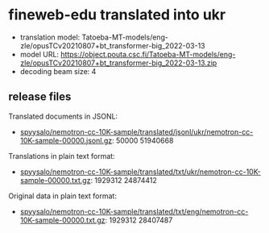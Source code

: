 # fineweb-edu translated into ukr

* translation model: Tatoeba-MT-models/eng-zle/opusTCv20210807+bt_transformer-big_2022-03-13
* model URL: https://object.pouta.csc.fi/Tatoeba-MT-models/eng-zle/opusTCv20210807+bt_transformer-big_2022-03-13.zip
* decoding beam size: 4

## release files

Translated documents in JSONL:
* [spyysalo/nemotron-cc-10K-sample/translated/jsonl/ukr/nemotron-cc-10K-sample-00000.jsonl.gz](https://object.pouta.csc.fi/OELLM-synthetic/spyysalo/nemotron-cc-10K-sample/translated/jsonl/ukr/nemotron-cc-10K-sample-00000.jsonl.gz):   50000 51940668

Translations in plain text format:
* [spyysalo/nemotron-cc-10K-sample/translated/txt/ukr/nemotron-cc-10K-sample-00000.txt.gz](https://object.pouta.csc.fi/OELLM-synthetic/spyysalo/nemotron-cc-10K-sample/translated/txt/ukr/nemotron-cc-10K-sample-00000.txt.gz): 1929312 24874412

Original data in plain text format:
* [spyysalo/nemotron-cc-10K-sample/translated/txt/eng/nemotron-cc-10K-sample-00000.txt.gz](https://object.pouta.csc.fi/OELLM-synthetic/spyysalo/nemotron-cc-10K-sample/translated/txt/eng/nemotron-cc-10K-sample-00000.txt.gz): 1929312 28407487
